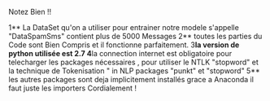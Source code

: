 Notez Bien !!

1** La DataSet qu'on a utiliser pour entrainer notre modele s'appelle "DataSpamSms" contient plus de 5000  Messages 
2** toutes les parties du Code sont Bien Compris et il fonctionne parfaitement.
3**la version de python utilisée est 2.7
4**la connection internet est obligatoire pour telecharger les packages nécessaires , pour utiliser le NTLK  "stopword"  et la technique de Tokenisation  " in NLP
 packages "punkt" et "stopword"
5** les autres packages sont deja implicitement installés grace a Anaconda il faut  juste les importers
 Cordialement !

